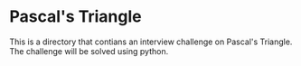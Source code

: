 # Pascal's Triangle
This is a directory that contians an interview challenge on Pascal's Triangle. The challenge will be solved using python.
